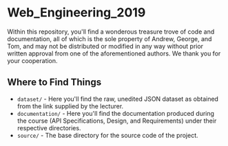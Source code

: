 # Web_Engineering_2019
Within this repository, you'll find a wonderous treasure trove of code and documentation, all of which is the sole property of Andrew, George, and Tom, and may not be distributed or modified in any way without prior written approval from one of the aforementioned authors. We thank you for your cooperation.

## Where to Find Things
* `dataset/` - Here you'll find the raw, unedited JSON dataset as obtained from the link supplied by the lecturer.
* `documentation/` - Here you'll find the documentation produced during the course (API Specifications, Design, and Requirements) under their respective directories.
* `source/` - The base directory for the source code of the project.
